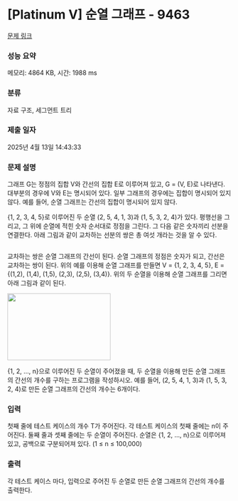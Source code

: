 # [Platinum V] 순열 그래프 - 9463 

[문제 링크](https://www.acmicpc.net/problem/9463) 

### 성능 요약

메모리: 4864 KB, 시간: 1988 ms

### 분류

자료 구조, 세그먼트 트리

### 제출 일자

2025년 4월 13일 14:43:33

### 문제 설명

<p>그래프 G는 정점의 집합 V와 간선의 집합 E로 이루어져 있고, G = (V, E)로 나타낸다. 대부분의 경우에 V와 E는 명시되어 있다. 일부 그래프의 경우에는 집합이 명시되어 있지 않다. 예를 들어, 순열 그래프는 간선의 집합이 명시되어 있지 않다.</p>

<p>{1, 2, 3, 4, 5}로 이루어진 두 순열 (2, 5, 4, 1, 3)과 (1, 5, 3, 2, 4)가 있다. 평행선을 그리고, 그 위에 순열에 적힌 숫자 순서대로 정점을 그린다. 그 다음 같은 숫자끼리 선분을 연결한다. 아래 그림과 같이 교차하는 선분의 쌍은 총 여섯 개라는 것을 알 수 있다.</p>

<p><img alt="" src="https://www.acmicpc.net/upload/images/perm1.png"></p>

<p>교차하는 쌍은 순열 그래프의 간선이 된다. 순열 그래프의 정점은 숫자가 되고, 간선은 교차하는 쌍이 된다. 위의 예를 이용해 순열 그래프를 만들면 V = {1, 2, 3, 4, 5}, E = {(1,2), (1,4), (1,5), (2,3), (2,5), (3,4)}. 위의 두 순열을 이용해 순열 그래프를 그리면 아래 그림과 같이 된다.</p>

<p><img alt="" src="https://www.acmicpc.net/upload/images/perm2.png" style="height:150px; width:232px"></p>

<p>{1, 2, ..., n}으로 이루어진 두 순열이 주어졌을 때, 두 순열을 이용해 만든 순열 그래프의 간선의 개수를 구하는 프로그램을 작성하시오. 예를 들어, (2, 5, 4, 1, 3)과 (1, 5, 3, 2, 4)로 만든 순열 그래프의 간선의 개수는 6개이다.</p>

### 입력 

 <p>첫째 줄에 테스트 케이스의 개수 T가 주어진다. 각 테스트 케이스의 첫째 줄에는 n이 주어진다. 둘째 줄과 셋째 줄에는 두 순열이 주어진다. 순열은 {1, 2, ..., n}으로 이루어져 있고, 공백으로 구분되어져 있다. (1 ≤ n ≤ 100,000)</p>

### 출력 

 <p>각 테스트 케이스 마다, 입력으로 주어진 두 순열로 만든 순열 그래프의 간선의 개수를 출력한다.</p>

